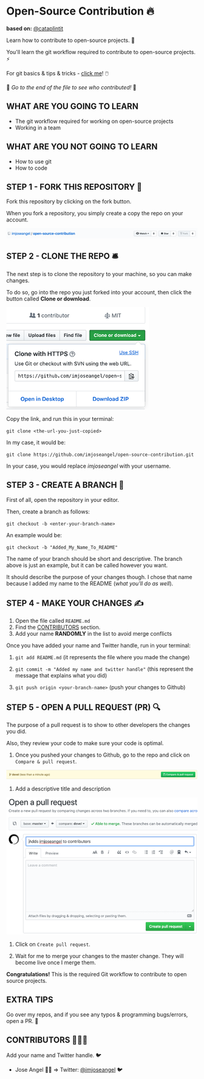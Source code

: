 # Open-Source Contribution 🔥

**based on:** [@cataplintit](https://github.com/catalinpit/OSS-Contribution)

Learn how to contribute to open-source projects. 🚀

You'll learn the git workflow required to contribute to open-source projects. ⚡

For git basics & tips & tricks - [click me](https://github.com/imjoseangel/open-source-contribution/blob/devel/gittipstricks.md)! 🖱️

👀 _Go to the end of the file to see who contributed!_ 👀

## WHAT ARE YOU GOING TO LEARN

- The git workflow required for working on open-source projects
- Working in a team

## WHAT ARE YOU NOT GOING TO LEARN

- How to use git
- How to code

## STEP 1 - FORK THIS REPOSITORY 🍴

Fork this repository by clicking on the fork button.

When you fork a repository, you simply create a copy the repo on your account.

![fork-example](pics/forkexample.png)

## STEP 2 - CLONE THE REPO 🛎️

The next step is to clone the repository to your machine, so you can make changes.

To do so, go into the repo you just forked into your account, then click the button called **Clone or download**.

![clone-example](pics/clone.png)

Copy the link, and run this in your terminal:

`git clone <the-url-you-just-copied>`

In my case, it would be:

`git clone https://github.com/imjoseangel/open-source-contribution.git`

In your case, you would replace _imjoseangel_ with your username.

## STEP 3 - CREATE A BRANCH 🌲

First of all, open the repository in your editor.

Then, create a branch as follows:

`git checkout -b <enter-your-branch-name>`

An example would be:

`git checkout -b "Added_My_Name_To_README"`

The name of your branch should be short and descriptive. The branch above is just an example, but it can be called however you want.

It should describe the purpose of your changes though. I chose that name because I added my name to the README (_what you'll do as well_).

## STEP 4 - MAKE YOUR CHANGES ✍️

1. Open the file called `README.md`
2. Find the [CONTRIBUTORS](#CONTRIBUTORS-🧑‍🤝‍🧑) section.
3. Add your name **RANDOMLY** in the list to avoid merge conflicts

Once you have added your name and Twitter handle, run in your terminal:

1. `git add README.md` (it represents the file where you made the change)

2. `git commit -m "Added my name and twitter handle"` (this represent the message that explains what you did)

3. `git push origin <your-branch-name>` (push your changes to Github)

## STEP 5 - OPEN A PULL REQUEST (PR) 🔍

The purpose of a pull request is to show to other developers the changes you did.

Also, they review your code to make sure your code is optimal.

1. Once you pushed your changes to Github, go to the repo and click on `Compare & pull request`.

![open-pr](pics/openprmessage.png)

1. Add a descriptive title and description

![open-pr](pics/openpr.png)

1. Click on `Create pull request`.

2. Wait for me to merge your changes to the master change. They will become live once I merge them.

**Congratulations!** This is the required Git workflow to contribute to open source projects.

## EXTRA TIPS

Go over my repos, and if you see any typos & programming bugs/errors, open a PR. 🥳

## CONTRIBUTORS 🧑‍🤝‍🧑

Add your name and Twitter handle. 🐦

- Jose Angel 🚀💡 => Twitter: [@imjoseangel](https://twitter.com/imjoseangel) 🐦
